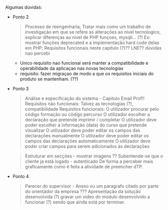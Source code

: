 Algumas dúvidas:
- Ponto 2
  > Processo de reengenharia; Tratar mais como um trabalho de investigação em que se refere as alterações ao nivel tecnologico, explicar diferenças ao nivel de PHP funçoes, mysqli... (?)
  > Ex: mostrar funções deprecated e a implementação hard code delas em PHP;
    > Requisitos funcionais neste capitulo (?)?? LNE?? dúvidas nao percebi
     - Unico requisito nao funcional será manter a compatibilidade e operabilidade da aplicaçao nas novas tecnologias
     - requisito: fazer migraçao de modo a que os requisitos iniciais do produto se mantenham. (??)

 - Ponto 3
    > Análise e especificação do sistema - Capitulo Email Prof!!
    > Requisitos não funcionais:
    Talvez as tecnologias (?), compatibilidade
    > Requisitos funcionais:
    O utilizador procurar pelo código formação ou código percurso
    O utilizador escolher a declaração que pretende imprimir / completar
    O utilizador deve poder escolher a informação (data) do curso que pretende visualizar
    O utilizador deve poder editar os campos das declarações manualmente
    O utilizador deve poder editar os campos das declarações automaticamente
    O utilizador deve poder criar campos para serem adicionados às declarações

    > Estruturar em secções - mostrar imagens ??
    > Subentende-se que o cliente ja está logado - autenticado
    > De forma a perceber mais graficamente como é feita a atividade de preencher dTP.

  - Ponto 4
    > Parecer do supervisor - Anexo ou um paragrafo citado por parte do orientador da empresa ???
    > Apresentação da solução desenvolvida (?) gravar um video do modulo desenvolvido a funcionar (?) sendo que ainda está por terminar.

